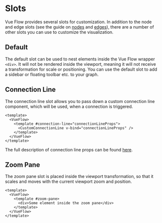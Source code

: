 # Slots

Vue Flow provides several slots for customization.
In addition to the node and edge slots (see the guide on [nodes](/guide/node.html) and [edges](/guide/edge.html)),
there are a number of other slots you can use to customize the visualization.

## Default

The default slot can be used to nest elements inside the Vue Flow wrapper `<div>`.
It will not be rendered inside the viewport, meaning it will not receive a transformation for scale or positioning.
You can use the default slot to add a sidebar or floating toolbar etc. to your graph.

## Connection Line

The connection line slot allows you to pass down a custom connection line component, which will be used, when a connection
is triggered.

```vue
<template>
  <VueFlow>
    <template #connection-line="connectionLineProps">
      <CustomConnectionLine v-bind="connectionLineProps" />
    </template>
  </VueFlow>
</template>
```

The full description of connection line props can be found [here](/typedocs/interfaces/ConnectionLineProps.html/).

## Zoom Pane

The zoom pane slot is placed inside the viewport transformation, so that it scales and moves with the current viewport zoom and position.

```vue
<template>
  <VueFlow>
    <template #zoom-pane>
      <div>Some element inside the zoom pane</div>
    </template>
  </VueFlow>
</template>
```
